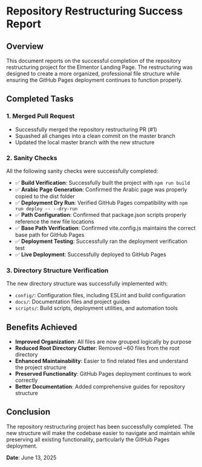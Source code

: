 # Repository Restructuring Success Report

## Overview
This document reports on the successful completion of the repository restructuring project for the Elmentor Landing Page. The restructuring was designed to create a more organized, professional file structure while ensuring the GitHub Pages deployment continues to function properly.

## Completed Tasks

### 1. Merged Pull Request
- Successfully merged the repository restructuring PR (#1)
- Squashed all changes into a clean commit on the master branch
- Updated the local master branch with the new structure

### 2. Sanity Checks
All the following sanity checks were successfully completed:

- ✅ **Build Verification**: Successfully built the project with `npm run build`
- ✅ **Arabic Page Generation**: Confirmed the Arabic page was properly copied to the dist folder
- ✅ **Deployment Dry Run**: Verified GitHub Pages compatibility with `npm run deploy -- --dry-run`
- ✅ **Path Configuration**: Confirmed that package.json scripts properly reference the new file locations
- ✅ **Base Path Verification**: Confirmed vite.config.js maintains the correct base path for GitHub Pages
- ✅ **Deployment Testing**: Successfully ran the deployment verification test
- ✅ **Live Deployment**: Successfully deployed to GitHub Pages

### 3. Directory Structure Verification
The new directory structure was successfully implemented with:

- `config/`: Configuration files, including ESLint and build configuration
- `docs/`: Documentation files and project guides
- `scripts/`: Build scripts, deployment utilities, and automation tools

## Benefits Achieved

- **Improved Organization**: All files are now grouped logically by purpose
- **Reduced Root Directory Clutter**: Removed ~60 files from the root directory
- **Enhanced Maintainability**: Easier to find related files and understand the project structure
- **Preserved Functionality**: GitHub Pages deployment continues to work correctly
- **Better Documentation**: Added comprehensive guides for repository structure

## Conclusion

The repository restructuring project has been successfully completed. The new structure will make the codebase easier to navigate and maintain while preserving all existing functionality, particularly the GitHub Pages deployment.

**Date**: June 13, 2025
